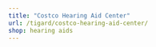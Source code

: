 ```yaml
---
title: "Costco Hearing Aid Center"
url: /tigard/costco-hearing-aid-center/
shop: hearing aids
---
```

